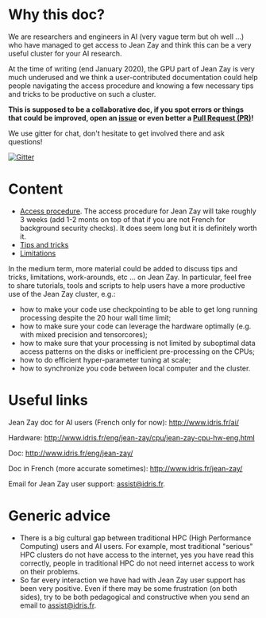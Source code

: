 # Why this doc?

We are researchers and engineers in AI (very vague term but oh well ...) who
have managed to get access to Jean Zay and think this can be a very useful
cluster for your AI research.

At the time of writing (end January 2020), the GPU part of Jean Zay is very
much underused and we think a user-contributed documentation could help people
navigating the access procedure and knowing a few necessary tips and tricks to
be productive on such a cluster.

**This is supposed to be a collaborative doc, if you spot errors or things that
could be improved, open an
[issue](https://github.com/jean-zay-users/jean-zay-doc/issues/new) or even
better a [Pull Request (PR)](https://github.com/jean-zay-users/jean-zay-doc/compare)!**

We use gitter for chat, don't hesitate to get involved there and ask questions!

[![Gitter](https://img.shields.io/gitter/room/jean-zay-users/jean-zay-doc.svg)](https://gitter.im/jean-zay-users/jean-zay-doc)

# Content

- [Access procedure](./access-procedure.md). The access procedure for Jean Zay
  will take roughly 3 weeks (add 1-2 monts on top of that if you are not French
  for background security checks). It does seem long but it is definitely worth
  it.
- [Tips and tricks](./tips-and-tricks.md)
- [Limitations](./limitations.md)

In the medium term, more material could be added to discuss tips and tricks,
limitations, work-arounds, etc ... on Jean Zay. In particular, feel free to
share tutorials, tools and scripts to help users have a more productive use of
the Jean Zay cluster, e.g.:

- how to make your code use checkpointing to be able to get long running
  processing despite the 20 hour wall time limit;
- how to make sure your code can leverage the hardware optimally (e.g. with
  mixed precision and tensorcores);
- how to make sure that your processing is not limited by suboptimal data
  access patterns on the disks or inefficient pre-processing on the CPUs;
- how to do efficient hyper-parameter tuning at scale;
- how to synchronize you code between local computer and the cluster.

# Useful links

Jean Zay doc for AI users (French only for now): http://www.idris.fr/ai/

Hardware: http://www.idris.fr/eng/jean-zay/cpu/jean-zay-cpu-hw-eng.html

Doc: http://www.idris.fr/eng/jean-zay/

Doc in French (more accurate sometimes): http://www.idris.fr/jean-zay/

Email for Jean Zay user support: [assist@idris.fr](mailto:assist@idris.fr).

# Generic advice

- There is a big cultural gap between traditional HPC (High Performance
  Computing) users and AI users. For example, most traditional "serious" HPC
  clusters do not have access to the internet, yes you have read this
  correctly, people in traditional HPC do not need internet access to work on
  their problems.
- So far every interaction we have had with Jean Zay user support has been very
  positive. Even if there may be some frustration (on both sides), try to be
  both pedagogical and constructive when you send an email to
  [assist@idris.fr](mailto:assist@idris.fr).
